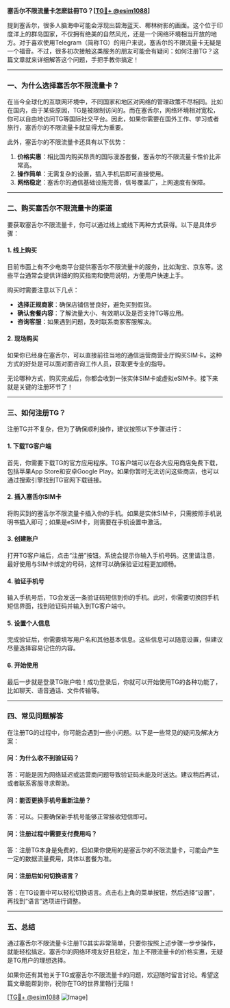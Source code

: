 **塞舌尔不限流量卡怎麽註冊TG？[[TG💪+ @esim1088](https://t.me/s/esim1088)]**

提到塞舌尔，很多人脑海中可能会浮现出碧海蓝天、椰林树影的画面。这个位于印度洋上的群岛国家，不仅拥有绝美的自然风光，还是一个网络环境相当开放的地方。对于喜欢使用Telegram（简称TG）的用户来说，塞舌尔的不限流量卡无疑是一个福音。不过，很多初次接触这类服务的朋友可能会有疑问：如何注册TG？这篇文章就来详细解答这个问题，手把手教你搞定！

---

### **一、为什么选择塞舌尔不限流量卡？**

在当今全球化的互联网环境中，不同国家和地区对网络的管理政策不尽相同。比如在国内，由于某些原因，TG是被限制访问的。而在塞舌尔，网络环境相对宽松，你可以自由地访问TG等国际社交平台。因此，如果你需要在国外工作、学习或者旅行，塞舌尔的不限流量卡就显得尤为重要。

此外，塞舌尔的不限流量卡还具有以下优势：

1. **价格实惠**：相比国内购买昂贵的国际漫游套餐，塞舌尔的不限流量卡性价比非常高。
2. **操作简单**：无需复杂的设置，插入手机后即可直接使用。
3. **网络稳定**：塞舌尔的通信基础设施完善，信号覆盖广，上网速度有保障。

---

### **二、购买塞舌尔不限流量卡的渠道**

要获取塞舌尔不限流量卡，你可以通过线上或线下两种方式获得。以下是具体步骤：

#### **1. 线上购买**
目前市面上有不少电商平台提供塞舌尔不限流量卡的服务，比如淘宝、京东等。这些平台通常会提供详细的购买指南和使用说明，方便用户快速上手。

购买时需要注意以下几点：
- **选择正规商家**：确保店铺信誉良好，避免买到假货。
- **确认套餐内容**：了解流量大小、有效期以及是否支持TG等应用。
- **咨询客服**：如果遇到问题，及时联系商家客服解决。

#### **2. 现场购买**
如果你已经身在塞舌尔，可以直接前往当地的通信运营商营业厅购买SIM卡。这种方式的好处是可以面对面咨询工作人员，获取更专业的指导。

无论哪种方式，购买完成后，你都会收到一张实体SIM卡或虚拟eSIM卡。接下来就是关键的注册环节了！

---

### **三、如何注册TG？**

注册TG并不复杂，但为了确保顺利操作，建议按照以下步骤进行：

#### **1. 下载TG客户端**
首先，你需要下载TG的官方应用程序。TG客户端可以在各大应用商店免费下载，包括苹果App Store和安卓Google Play。如果你暂时无法访问这些商店，也可以通过搜索引擎找到TG官网下载链接。

#### **2. 插入塞舌尔SIM卡**
将购买到的塞舌尔不限流量卡插入你的手机。如果是实体SIM卡，只需按照手机说明书插入即可；如果是eSIM卡，则需要在手机设置中激活。

#### **3. 创建账户**
打开TG客户端后，点击“注册”按钮。系统会提示你输入手机号码。这里请注意，最好使用与SIM卡绑定的号码，这样可以确保验证过程更加顺畅。

#### **4. 验证手机号**
输入手机号后，TG会发送一条验证码短信到你的手机。此时，你需要切换回手机短信界面，找到验证码并输入到TG客户端中。

#### **5. 设置个人信息**
完成验证后，你需要填写用户名和其他基本信息。这些信息可以随意设置，但建议尽量选择容易记住的内容。

#### **6. 开始使用**
最后一步就是登录TG账户啦！成功登录后，你就可以开始使用TG的各种功能了，比如聊天、语音通话、文件传输等。

---

### **四、常见问题解答**

在注册TG的过程中，你可能会遇到一些小问题。以下是一些常见的疑问及解决方案：

#### **问：为什么收不到验证码？**
答：可能是因为网络延迟或运营商问题导致验证码未能及时送达。建议稍后再试，或者联系客服寻求帮助。

#### **问：能否更换手机号重新注册？**
答：可以。只要确保新手机号能够正常接收短信即可。

#### **问：注册过程中需要支付费用吗？**
答：注册TG本身是免费的，但如果你使用的是塞舌尔的不限流量卡，可能会产生一定的数据流量费用，具体以套餐为准。

#### **问：注册后如何切换语言？**
答：在TG设置中可以轻松切换语言。点击右上角的菜单按钮，然后选择“设置”，再找到“语言”选项进行调整。

---

### **五、总结**

通过塞舌尔不限流量卡注册TG其实非常简单，只要你按照上述步骤一步步操作，就能轻松搞定。塞舌尔的网络环境友好且稳定，加上不限流量卡的价格实惠，无疑是TG用户的理想选择。

如果你还有其他关于TG或塞舌尔不限流量卡的问题，欢迎随时留言讨论。希望这篇文章能帮到你，祝你在TG的世界里畅行无阻！

[[TG💪+ @esim1088](https://t.me/s/esim1088) ![Image](https://i.postimg.cc/4NQfJmqS/Snipaste-2025-05-13-00-14-12.png)]